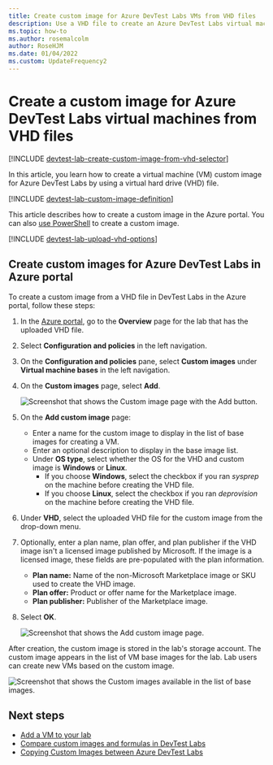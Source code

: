 ```yaml
---
title: Create custom image for Azure DevTest Labs VMs from VHD files
description: Use a VHD file to create an Azure DevTest Labs virtual machine custom image in the Azure portal.
ms.topic: how-to
ms.author: rosemalcolm
author: RoseHJM
ms.date: 01/04/2022
ms.custom: UpdateFrequency2
---
```


# Create a custom image for Azure DevTest Labs virtual machines from VHD files

[!INCLUDE [devtest-lab-create-custom-image-from-vhd-selector](../../includes/devtest-lab-create-custom-image-from-vhd-selector.md)]

In this article, you learn how to create a virtual machine (VM) custom image for Azure DevTest Labs by using a virtual hard drive (VHD) file.

[!INCLUDE [devtest-lab-custom-image-definition](../../includes/devtest-lab-custom-image-definition.md)]

This article describes how to create a custom image in the Azure portal. You can also [use PowerShell](devtest-lab-create-custom-image-from-vhd-using-powershell.md) to create a custom image.

[!INCLUDE [devtest-lab-upload-vhd-options](../../includes/devtest-lab-upload-vhd-options.md)]

## Create custom images for Azure DevTest Labs in Azure portal

To create a custom image from a VHD file in DevTest Labs in the Azure portal, follow these steps:

1. In the [Azure portal](https://go.microsoft.com/fwlink/p/?LinkID=525040), go to the **Overview** page for the lab that has the uploaded VHD file.

1. Select **Configuration and policies** in the left navigation.

1. On the **Configuration and policies** pane, select **Custom images** under **Virtual machine bases** in the left navigation.

1. On the **Custom images** page, select **Add**.

   ![Screenshot that shows the Custom image page with the Add button.](media/devtest-lab-create-template/add-custom-image.png)

1. On the **Add custom image** page:

   - Enter a name for the custom image to display in the list of base images for creating a VM.
   - Enter an optional description to display in the base image list.
   - Under **OS type**, select whether the OS for the VHD and custom image is **Windows** or **Linux**.
     - If you choose **Windows**, select the checkbox if you ran *sysprep* on the machine before creating the VHD file.
     - If you choose **Linux**, select the checkbox if you ran *deprovision* on the machine before creating the VHD file.

1. Under **VHD**, select the uploaded VHD file for the custom image from the drop-down menu.

1. Optionally, enter a plan name, plan offer, and plan publisher if the VHD image isn't a licensed image published by Microsoft. If the image is a licensed image, these fields are pre-populated with the plan information.

   - **Plan name:** Name of the non-Microsoft Marketplace image or SKU used to create the VHD image.
   - **Plan offer:** Product or offer name for the Marketplace image.
   - **Plan publisher:** Publisher of the Marketplace image.

1. Select **OK**.

   ![Screenshot that shows the Add custom image page.](media/devtest-lab-create-template/create-custom-image.png)

After creation, the custom image is stored in the lab's storage account. The custom image appears in the list of VM base images for the lab. Lab users can create new VMs based on the custom image.

![Screenshot that shows the Custom images available in the list of base images.](media/devtest-lab-create-template/custom-image-available-as-base.png)

## Next steps

- [Add a VM to your lab](./devtest-lab-add-vm.md)
- [Compare custom images and formulas in DevTest Labs](devtest-lab-comparing-vm-base-image-types.md)
- [Copying Custom Images between Azure DevTest Labs](https://www.visualstudiogeeks.com/blog/DevOps/How-To-Move-CustomImages-VHD-Between-AzureDevTestLabs#copying-custom-images-between-azure-devtest-labs)
